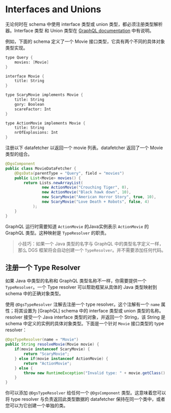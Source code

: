 # Interfaces and Unions

无论何时在 schema 中使用 interface 类型或 union 类型，都必须注册类型解析器。Interface 类型 和 Union 类型在  [GraphQL documentation](https://graphql.org/learn/schema/#interfaces) 中有说明。

例如，下面的 schema 定义了一个 Movie 接口类型，它具有两个不同的具体对象类型实现。

```scheme
type Query {
    movies: [Movie]
}

interface Movie {
    title: String
}

type ScaryMovie implements Movie {
    title: String
    gory: Boolean
    scareFactor: Int
}

type ActionMovie implements Movie {
    title: String
    nrOfExplosions: Int
}
```

注册以下 datafetcher 以返回一个 movie 列表。datafetcher 返回了一个 Movie 类型的组合。

```java
@DgsComponent
public class MovieDataFetcher {
    @DgsData(parentType = "Query", field = "movies")
    public List<Movie> movies() {
        return Lists.newArrayList(
                new ActionMovie("Crouching Tiger", 0),
                new ActionMovie("Black hawk down", 10),
                new ScaryMovie("American Horror Story", true, 10),
                new ScaryMovie("Love Death + Robots", false, 4)
            );
    }
}
```

GraphQL 运行时需要知道 `ActionMovie` 的Java实例表示 `ActionMovie` 的 GraphQL 类型。这种映射是 `TypeResolver` 的职责。

> 小技巧：如果一个 Java 类型的名字与 GraphQL 中的类型名字定义一样，那么 DGS 框架将会自动创建一个 `TypeResolver`。并不需要添加任何代码。



## 注册一个 Type Resolver

如果 Java 中类型的名称和 GraphQL 类型名称不一样，你需要提供一个 `TypeResolver`。一个 Type resolver 可以帮助框架从具体的 Java 类型映射到 schema 中的正确对象类型。

使用 `@DgsTypeResolver` 注解去注册一个 type resolver。这个注解有一个 `name` 属性；将其设置为 [GraphQL] schema 中的 interface 类型或 union 类型的名称。resolver 接受一个 Java interface 类型的对象，并返回一个 String，该 String 是 schema 中定义的实例的具体对象类型。下面是一个针对 `Movie` 接口类型的 type resolver：

```java
@DgsTypeResolver(name = "Movie")
public String resolveMovie(Movie movie) {
    if(movie instanceof ScaryMovie) {
        return "ScaryMovie";
    } else if(movie instanceof ActionMovie) {
        return "ActionMovie";
    } else {
        throw new RuntimeException("Invalid type: " + movie.getClass().getName() + " found in MovieTypeResolver");
    }
}
```

你可以添加 `@DgsTypeResolver` 给任何一个 `@DgsComponent` 类型。这意味着您可以将 type resolver 与负责返回此类型数据的 datafetcher 保持在同一个类中，或者您可以为它创建一个单独的类。

